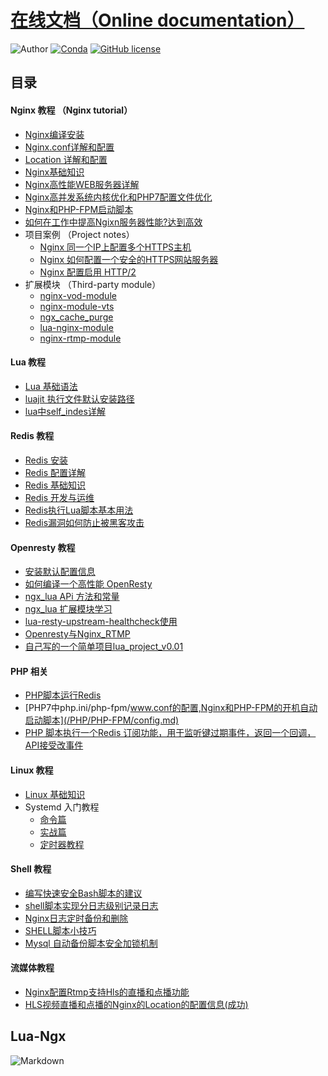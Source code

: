 #  [在线文档（Online documentation）](http://github.tinywan.com/lua-nginx-redis/)
![Author](https://img.shields.io/badge/Author-Tinywan-green.svg)
[![Conda](https://img.shields.io/conda/pn/conda-forge/python.svg)]()
[![GitHub license](https://img.shields.io/github/license/Tinywan/tinywan-react-app.svg)](https://github.com/Tinywan/tinywan-react-app/blob/master/LICENSE)
## <a name="index"/>目录
#### Nginx 教程 （Nginx tutorial）  
* [Nginx编译安装](/Nginx/nginx-install.md)  
* [Nginx.conf详解和配置](/Nginx/nginx-base-config.md)  
* [Location 详解和配置](/docs/Nginx/location-detail.md)  
* [Nginx基础知识](/Nginx/nginx-basic.md)  
* [Nginx高性能WEB服务器详解](/Nginx/nginx-high-basic.md)   
* [Nginx高并发系统内核优化和PHP7配置文件优化](/Nginx/nginx-parameter-config.md)   
* [Nginx和PHP-FPM启动脚本](/Nginx/nginx-start-script.md)  
* [如何在工作中提高Ngixn服务器性能?达到高效](https://juejin.im/post/5adb45e96fb9a07ab773c767?utm_source=gold_browser_extension)   
* 项目案例 （Project notes）  
  * [Nginx 同一个IP上配置多个HTTPS主机](https://github.com/Tinywan/lua-nginx-redis/blob/master/Nginx/more-domain-config.md)  
  * [Nginx 如何配置一个安全的HTTPS网站服务器](http://www.cnblogs.com/tinywan/p/7542629.html)  
  * [Nginx 配置启用 HTTP/2](http://www.cnblogs.com/tinywan/p/7860774.html)  
* 扩展模块 （Third-party module）  
  * [nginx-vod-module](http://www.cnblogs.com/tinywan/p/7879559.html)    
  * [nginx-module-vts](http://www.cnblogs.com/tinywan/p/7872366.html)    
  * [ngx_cache_purge](/Nginx/Nginx-Web/Nginx-8-proxy_cache.md)    
  * [lua-nginx-module](http://www.cnblogs.com/tinywan/p/6538006.html)    
  * [nginx-rtmp-module](http://www.cnblogs.com/tinywan/p/6639360.html)    

#### Lua 教程    
* [Lua 基础语法](/Lua-Script/lua-basic.md)  
* [luajit 执行文件默认安装路径](#Nginx_base_knowledge)   
* [lua中self_indes详解](/Lua-Script/oop/self__index.md)   

#### Redis 教程  
* [Redis 安装](/Redis/redis-install.md)   
* [Redis 配置详解](/Redis/redis-config.md)   
* [Redis 基础知识](#Redis_base_knowledge)   
* [Redis 开发与运维](#Redis-DevOps)  
* [Redis执行Lua脚本基本用法](/Redis/redis-lua.md)    
* [Redis漏洞如何防止被黑客攻击](/Redis/redis-safety.md)    

####  Openresty 教程  
* [安装默认配置信息](/Openresty/openresty-basic.md)   
* [如何编译一个高性能 OpenResty](https://yq.aliyun.com/articles/228399) 
* [ngx_lua APi 方法和常量](/Openresty/openresty-api.md)   
* [ngx_lua 扩展模块学习](/Openresty/openresty-resty-module.md)   
* [lua-resty-upstream-healthcheck使用](/Openresty/lua-resty-upstream-healthcheck.md)   
* [Openresty与Nginx_RTMP](/Openresty/openresty-rtmp.md)   
* [自己写的一个简单项目lua_project_v0.01](https://github.com/Tinywan/lua_project_v0.01)   

####  PHP 相关   
* [PHP脚本运行Redis](#PHP_Run_Redis)
* [PHP7中php.ini/php-fpm/www.conf的配置,Nginx和PHP-FPM的开机自动启动脚本](/PHP/PHP-FPM/config.md)  
* [PHP 脚本执行一个Redis 订阅功能，用于监听键过期事件，返回一个回调，API接受改事件](/Redis-PHP/Php-Run-Redis-psubscribe/nohupRedisNotify.php)  

#### Linux 教程  
* [Linux 基础知识](/Linux/linux-basic.md)    
* Systemd 入门教程    
  * [命令篇](http://www.ruanyifeng.com/blog/2016/03/systemd-tutorial-commands.html)   
  * [实战篇](http://www.ruanyifeng.com/blog/2016/03/systemd-tutorial-part-two.html)      
  * [定时器教程](http://www.ruanyifeng.com/blog/2016/03/systemd-tutorial-part-two.html)      
#### Shell 教程    
* [编写快速安全Bash脚本的建议](/Shell/write-shell-suggestions.md) 
* [shell脚本实现分日志级别记录日志](/Nginx-Rtmp/Shell_Log.sh)   
* [Nginx日志定时备份和删除](/Nginx-Rtmp/Shell_Nginx_Log_cut.sh)   
* [SHELL脚本小技巧](/Nginx-Rtmp/Shell_script.md)   
* [Mysql 自动备份脚本安全加锁机制](/Nginx-Rtmp/backup_mysql.sh)   

#### 流媒体教程  
* [Nginx配置Rtmp支持Hls的直播和点播功能](/Nginx-Rtmp/HLS-live-vod.md)
* [HLS视频直播和点播的Nginx的Location的配置信息(成功)](/Nginx-Rtmp/HLS-live-vod-locatiuon-config.md)     

## Lua-Ngx
![Markdown](https://github.com/Tinywan/Lua-Nginx-Redis/blob/master/Images/Nginx-Phase.png)

